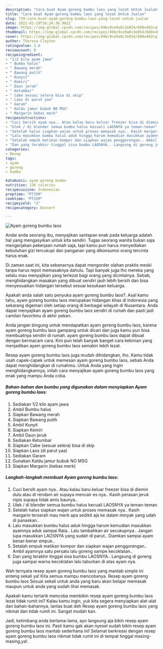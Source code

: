 ```yaml
---
description: "Cara buat Ayam goreng bumbu laos yang lezat Untuk Jualan"
title: "Cara buat Ayam goreng bumbu laos yang lezat Untuk Jualan"
slug: 739-cara-buat-ayam-goreng-bumbu-laos-yang-lezat-untuk-jualan
date: 2021-01-29T16:24:36.902Z
image: https://img-global.cpcdn.com/recipes/49bc9ce9a8c3e854/680x482cq70/ayam-goreng-bumbu-laos-foto-resep-utama.jpg
thumbnail: https://img-global.cpcdn.com/recipes/49bc9ce9a8c3e854/680x482cq70/ayam-goreng-bumbu-laos-foto-resep-utama.jpg
cover: https://img-global.cpcdn.com/recipes/49bc9ce9a8c3e854/680x482cq70/ayam-goreng-bumbu-laos-foto-resep-utama.jpg
author: Theresa Clayton
ratingvalue: 3.6
reviewcount: 8
recipeingredient:
- "1/2 kilo ayam jawa"
- " Bumbu halus"
- " Bawang merah"
- " Bawang putih"
- " Kunyit"
- " Kemiri"
- " Daun jeruk"
- " Ketumbar"
- " Cabe sesuai selera bisa di skip"
- " Laos di parut yaa"
- " Garam"
- " Kaldu jamur bubuk NO MSG"
- " Margarin bebas merk"
recipeinstructions:
- "Cuci bersih ayam nya.. Atau kalau baru keluar freezer bisa di diemin dulu atau di rendam air supaya mencair es nya.. Kasih perasan jeruk nipis supaya tidak amis baunya.."
- "Ulek / di blender semua bumbu halus kecuali LAOSNYA ya teman-teman"
- "Setelah halus siapkan wajan untuk proses memasak nya.. Kasih margarin terserah mau merk apa sedikit aja ke dalam minyak yang udah di panaskan.."
- "Lalu masukkan bumbu halus aduk hingga harum kemudian masukkan ayamnya aduk sampai Rata.. Lalu tambahkan air secukupnya.. Jangan lupa masukkan LAOSNYA yang sudah di parut.. Diamkan sampai ayam benar-benar empuk.."
- "Setalah empuk matikan kompor dan siapkan wajan penggorengan.. Ambil ayamnya satu persatu lalu goreng sampe kecoklatan.."
- "Dan yang terakhir tinggal sisa bumbu LAOSNYA.. Langsung di goreng juga sampai warna kecoklatan lalu taburkan di atas ayam nya."
categories:
- Resep
tags:
- ayam
- goreng
- bumbu

katakunci: ayam goreng bumbu 
nutrition: 136 calories
recipecuisine: Indonesian
preptime: "PT35M"
cooktime: "PT31M"
recipeyield: "3"
recipecategory: Dessert

---
```



![Ayam goreng bumbu laos](https://img-global.cpcdn.com/recipes/49bc9ce9a8c3e854/680x482cq70/ayam-goreng-bumbu-laos-foto-resep-utama.jpg)

Andai anda seorang ibu, menyajikan santapan enak pada keluarga adalah hal yang mengasyikan untuk kita sendiri. Tugas seorang  wanita bukan saja mengerjakan pekerjaan rumah saja, tapi kamu pun harus menyediakan kebutuhan gizi tercukupi dan panganan yang dikonsumsi orang tercinta harus enak.

Di zaman  saat ini, kita sebenarnya dapat mengorder olahan praktis meski tanpa harus repot memasaknya dahulu. Tapi banyak juga lho mereka yang selalu mau menyajikan yang terlezat bagi orang yang dicintainya. Sebab, menghidangkan masakan yang dibuat sendiri jauh lebih bersih dan bisa menyesuaikan hidangan tersebut sesuai kesukaan keluarga. 



Apakah anda salah satu penyuka ayam goreng bumbu laos?. Asal kamu tahu, ayam goreng bumbu laos merupakan hidangan khas di Indonesia yang sekarang digemari oleh setiap orang di berbagai wilayah di Nusantara. Anda dapat menyajikan ayam goreng bumbu laos sendiri di rumah dan pasti jadi camilan favoritmu di akhir pekan.

Anda jangan bingung untuk mendapatkan ayam goreng bumbu laos, karena ayam goreng bumbu laos gampang untuk dicari dan juga kamu pun bisa membuatnya sendiri di rumah. ayam goreng bumbu laos dapat dibuat dengan bermacam cara. Kini pun telah banyak banget cara kekinian yang menjadikan ayam goreng bumbu laos semakin lebih lezat.

Resep ayam goreng bumbu laos juga mudah dihidangkan, lho. Kamu tidak usah capek-capek untuk memesan ayam goreng bumbu laos, sebab Anda dapat menghidangkan di rumahmu. Untuk Anda yang ingin menghidangkannya, inilah cara menyajikan ayam goreng bumbu laos yang enak yang mampu Anda coba.

<!--inarticleads1-->

##### Bahan-bahan dan bumbu yang digunakan dalam menyiapkan Ayam goreng bumbu laos:

1. Sediakan 1/2 kilo ayam jawa
1. Ambil  Bumbu halus
1. Siapkan  Bawang merah
1. Siapkan  Bawang putih
1. Ambil  Kunyit
1. Siapkan  Kemiri
1. Ambil  Daun jeruk
1. Sediakan  Ketumbar
1. Siapkan  Cabe (sesuai selera) bisa di skip
1. Siapkan  Laos (di parut yaa)
1. Sediakan  Garam
1. Gunakan  Kaldu jamur bubuk NO MSG
1. Siapkan  Margarin (bebas merk)




<!--inarticleads2-->

##### Langkah-langkah membuat Ayam goreng bumbu laos:

1. Cuci bersih ayam nya.. Atau kalau baru keluar freezer bisa di diemin dulu atau di rendam air supaya mencair es nya.. Kasih perasan jeruk nipis supaya tidak amis baunya..
1. Ulek / di blender semua bumbu halus kecuali LAOSNYA ya teman-teman
1. Setelah halus siapkan wajan untuk proses memasak nya.. Kasih margarin terserah mau merk apa sedikit aja ke dalam minyak yang udah di panaskan..
1. Lalu masukkan bumbu halus aduk hingga harum kemudian masukkan ayamnya aduk sampai Rata.. Lalu tambahkan air secukupnya.. Jangan lupa masukkan LAOSNYA yang sudah di parut.. Diamkan sampai ayam benar-benar empuk..
1. Setalah empuk matikan kompor dan siapkan wajan penggorengan.. Ambil ayamnya satu persatu lalu goreng sampe kecoklatan..
1. Dan yang terakhir tinggal sisa bumbu LAOSNYA.. Langsung di goreng juga sampai warna kecoklatan lalu taburkan di atas ayam nya.




Wah ternyata resep ayam goreng bumbu laos yang mantab simple ini enteng sekali ya! Kita semua mampu mencobanya. Resep ayam goreng bumbu laos Sesuai sekali untuk anda yang baru akan belajar memasak maupun untuk anda yang sudah lihai memasak.

Apakah kamu tertarik mencoba membikin resep ayam goreng bumbu laos lezat tidak rumit ini? Kalau kamu ingin, yuk kita segera menyiapkan alat-alat dan bahan-bahannya, lantas buat deh Resep ayam goreng bumbu laos yang nikmat dan tidak rumit ini. Sangat mudah kan. 

Jadi, ketimbang anda berlama-lama, ayo langsung aja bikin resep ayam goreng bumbu laos ini. Pasti kamu gak akan nyesel sudah bikin resep ayam goreng bumbu laos mantab sederhana ini! Selamat berkreasi dengan resep ayam goreng bumbu laos nikmat tidak rumit ini di tempat tinggal masing-masing,ya!.

